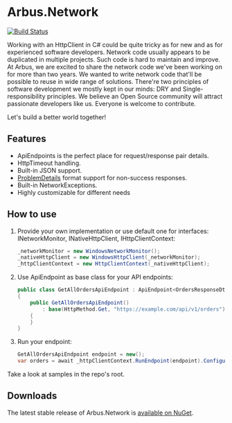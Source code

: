 # Arbus.Network
[![Build Status](https://dev.azure.com/arbus/Arbus.Network/_apis/build/status/Arbus.Network?branchName=master)](https://dev.azure.com/arbus/Arbus.Network/_build/latest?definitionId=40&branchName=master)

Working with an HttpClient in C# could be quite tricky as for new and as for experienced software developers. Network code usually appears to be duplicated in multiple projects. Such code is hard to maintain and improve.  
At Arbus, we are excited to share the network code we've been working on for more than two years. We wanted to write network code that'll be possible to reuse in wide range of solutions. There're two principles of software development we mostly kept in our minds: DRY and Single-responsibility principles. We believe an Open Source community will attract passionate developers like us. Everyone is welcome to contribute. 

Let's build a better world together!

## Features
- ApiEndpoints is the perfect place for request/response pair details.
- HttpTimeout handling.
- Built-in JSON support.
- [ProblemDetails](https://tools.ietf.org/html/rfc7807) format support for non-success responses.
- Built-in NetworkExceptions.
- Highly customizable for different needs

## How to use
1. Provide your own implementation or use default one for interfaces: INetworkMonitor, INativeHttpClient, IHttpClientContext:
   ```c#
   _networkMonitor = new WindowsNetworkMonitor();
   _nativeHttpClient = new WindowsHttpClient(_networkMonitor);
   _httpClientContext = new HttpClientContext(_nativeHttpClient);

2. Use ApiEndpoint as base class for your API endpoints:
   ```c#
   public class GetAllOrdersApiEndpoint : ApiEndpoint<OrdersResponseDto>
   {
       public GetAllOrdersApiEndpoint()
           : base(HttpMethod.Get, "https://example.com/api/v1/orders")
       {
       }
   }
   ```

3. Run your endpoint:
   ```c#
   GetAllOrdersApiEndpoint endpoint = new();
   var orders = await _httpClientContext.RunEndpoint(endpoint).ConfigureAwait(false);
   ```

  Take a look at samples in the repo's root.

## Downloads

The latest stable release of Arbus.Network is [available on NuGet](https://www.nuget.org/packages/Arbus.Network/).
